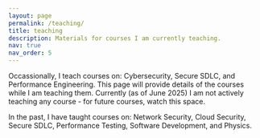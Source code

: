 ```yaml
---
layout: page
permalink: /teaching/
title: teaching
description: Materials for courses I am currently teaching. 
nav: true
nav_order: 5
---
```


Occassionally, I teach courses on: Cybersecurity, Secure SDLC, and Performance Engineering. This page will provide details of the courses while I am teaching them. Currently (as of June 2025) I am not actively teaching any course - for future courses, watch this space. 

In the past, I have taught courses on: Network Security, Cloud Security, Secure SDLC, Performance Testing, Software Development, and Physics. 
